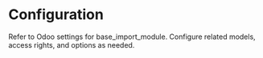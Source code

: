 # Configuration

Refer to Odoo settings for base_import_module. Configure related models, access rights, and options as needed.
